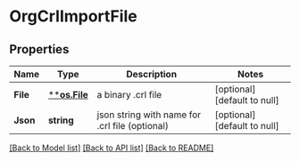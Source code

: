 # OrgCrlImportFile

## Properties
Name | Type | Description | Notes
------------ | ------------- | ------------- | -------------
**File** | [****os.File**](*os.File.md) | a binary .crl file | [optional] [default to null]
**Json** | **string** | json string with name for .crl file (optional) | [optional] [default to null]

[[Back to Model list]](../README.md#documentation-for-models) [[Back to API list]](../README.md#documentation-for-api-endpoints) [[Back to README]](../README.md)

